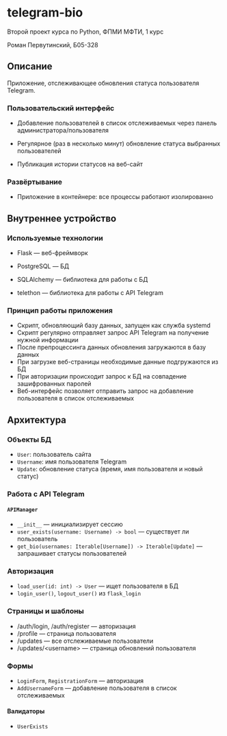 # telegram-bio

Второй проект курса по Python, ФПМИ МФТИ, 1 курс

Роман Первутинский, Б05-328

## Описание 

Приложение, отслеживающее обновления статуса пользователя Telegram.

### Пользовательский интерфейс

- Добавление пользователей в список отслеживаемых через панель администратора/пользователя

- Регулярное (раз в несколько минут) обновление статуса выбранных пользователей

- Публикация истории статусов на веб-сайт

### Развёртывание

- Приложение в контейнере: все процессы работают изолированно

## Внутреннее устройство

### Используемые технологии

- Flask &mdash; веб-фреймворк

- PostgreSQL &mdash; БД

- SQLAlchemy &mdash; библиотека для работы с БД

- telethon &mdash; библиотека для работы с API Telegram

### Принцип работы приложения

- Скрипт, обновляющий базу данных, запущен как служба systemd
- Скрипт регулярно отправляет запрос API Telegram на получение нужной информации
- После препроцессинга данных обновления загружаются в базу данных
- При загрузке веб-страницы необходимые данные подгружаются из БД
- При авторизации происходит запрос к БД на совпадение зашифрованных паролей
- Веб-интерфейс позволяет отправить запрос на добавление пользователя в список отслеживаемых

## Архитектура

### Объекты БД

- `User`: пользователь сайта
- `Username`: имя пользователя Telegram
- `Update`: обновление статуса (время, имя пользователя и новый статус)

### Работа с API Telegram

#### `APIManager`

- `__init__` &mdash; инициализирует сессию
- `user_exists(username: Username) -> bool` &mdash; существует ли пользователь
- `get_bio(usernames: Iterable[Username]) -> Iterable[Update]` &mdash; запрашивает статусы пользователей

### Авторизация

- `load_user(id: int) -> User` &mdash; ищет пользователя в БД
- `login_user()`, `logout_user()` из `flask_login`

### Страницы и шаблоны

- /auth/login, /auth/register &mdash; авторизация
- /profile &mdash; страница пользователя
- /updates &mdash; все отслеживаемые пользователи
- /updates/\<username> &mdash; страница обновлений пользователя

### Формы

- `LoginForm`, `RegistrationForm` &mdash; авторизация
- `AddUsernameForm` &mdash; добавление пользователя в список отслеживаемых

#### Валидаторы

- `UserExists`